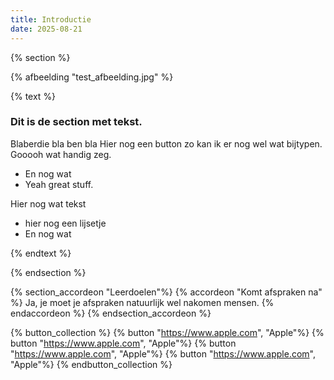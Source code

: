 ```yaml
---
title: Introductie
date: 2025-08-21
---
```


{% section %}

{% afbeelding "test_afbeelding.jpg" %}

{% text %}

### Dit is de section met tekst.
Blaberdie bla ben bla
Hier nog een button
zo kan ik er nog wel wat bijtypen. Gooooh wat handig zeg.
* En nog wat
* Yeah great stuff.

Hier nog wat tekst
* hier nog een lijsetje
* En nog wat

{% endtext %}


{% endsection %}

{% section_accordeon "Leerdoelen"%}
    {% accordeon "Komt afspraken na" %}
        Ja, je moet je afspraken natuurlijk wel nakomen mensen.
    {% endaccordeon %}
{% endsection_accordeon %}

{% button_collection %}
    {% button "https://www.apple.com", "Apple"%}
    {% button "https://www.apple.com", "Apple"%}
    {% button "https://www.apple.com", "Apple"%}
    {% button "https://www.apple.com", "Apple"%}
{% endbutton_collection %}
